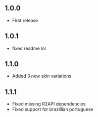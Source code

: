 ## 1.0.0

- First release

## 1.0.1

- fixed readme lol

## 1.1.0

- Added 3 new skin variations

## 1.1.1

- Fixed missing R2API dependencies
- Fixed support for brazillian portuguese